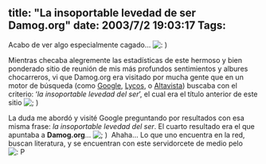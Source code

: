 title: "La insoportable levedad de ser Damog.org"
date: 2003/7/2 19:03:17
Tags: 
---
<p>Acabo de ver algo especialmente cagado&#8230; <img alt=": ) " src="http://web.archive.org/web/20030719200405/http://www.damog.org/blog/b2-img/smilies/icon_smile.gif"/></p>

<p>Mientras checaba alegremente las estadísticas de este hermoso y bien ponderado sitio de reunión de mis más profundos sentimientos y albures chocarreros, vi que Damog.org era visitado por mucha gente que en un motor de búsqueda (como <a href="http://web.archive.org/web/20030719200405/http://google.com/">Google</a>, <a href="http://web.archive.org/web/20030719200405/http://lycos.com/">Lycos</a>, o <a href="http://web.archive.org/web/20030719200405/http://altavista.com/">Altavista</a>) buscaba con el criterio: &#8216;<em>la insoportable levedad del ser</em>&#8217;, el cual era el título anterior de este sitio <img alt="; ) " src="http://web.archive.org/web/20030719200405/http://www.damog.org/blog/b2-img/smilies/icon_wink.gif"/></p>

<p>La duda me abordó y visité Google preguntando por resultados con esa misma frase: <em>la insoportable levedad del ser</em>. El cuarto resultado era el que apuntaba a <strong>Damog.org</strong>&#8230; <img alt="; ) " src="http://web.archive.org/web/20030719200405/http://www.damog.org/blog/b2-img/smilies/icon_wink.gif"/> Ahaha&#8230; Lo que uno encuentra en la red, buscan literatura, y se encuentran con este servidorcete de medio pelo <img alt=": P " src="http://web.archive.org/web/20030719200405/http://www.damog.org/blog/b2-img/smilies/icon_razz.gif"/></p>
